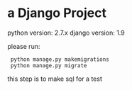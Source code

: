 # a Django Project

python version: 2.7.x
django version: 1.9

please run:
```
 python manage.py makemigrations
 python manage.py migrate
```
this step is to make sql
for a test

